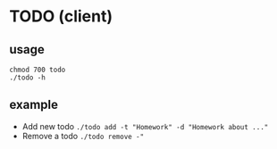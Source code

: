 # TODO (client)

## usage

```
chmod 700 todo
./todo -h
```

## example

- Add new todo `./todo add -t "Homework" -d "Homework about ..."`
- Remove a todo `./todo remove -"`
